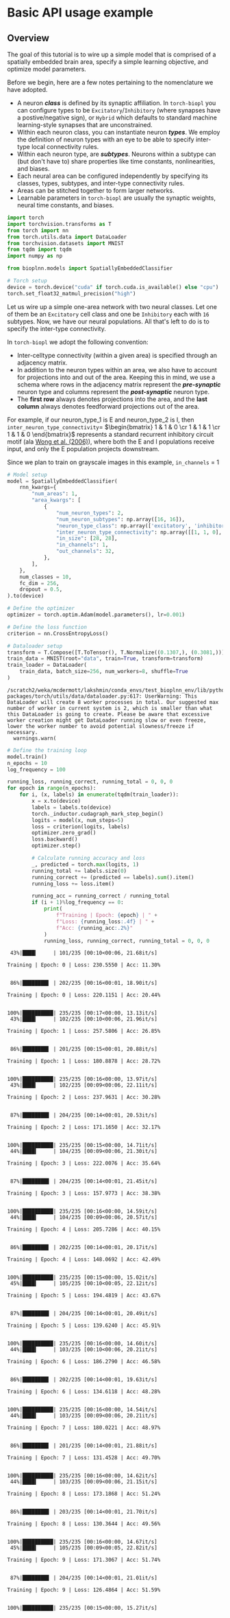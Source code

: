 # Basic API usage example

## Overview

The goal of this tutorial is to wire up a simple model that is comprised of a spatially embedded brain area, specify a simple learning objective, and optimize model parameters.

Before we begin, here are a few notes pertaining to the nomenclature we have adopted.

- A neuron ***class*** is defined by its synaptic affiliation. In `torch-biopl` you can configure types to be `Excitatory`/`Inhibitory` (where synapses have a postive/negative sign), or `Hybrid` which defaults to standard machine learning-style synapses that are unconstrained.
- Within each neuron class, you can instantiate neuron ***types***. We employ the definition of neuron types with an eye to be able to specify inter-type local connectivity rules.
- Within each neuron type, are ***subtypes***. Neurons within a subtype can (but don't have to) share properties like time constants, nonlinearities, and biases.
- Each neural area can be configured independently by specifying its classes, types, subtypes, and inter-type connectivity rules.
- Areas can be stitched together to form larger networks.
- Learnable parameters in `torch-biopl` are usually the synaptic weights, neural time constants, and biases.


```python
import torch
import torchvision.transforms as T
from torch import nn
from torch.utils.data import DataLoader
from torchvision.datasets import MNIST
from tqdm import tqdm
import numpy as np

from bioplnn.models import SpatiallyEmbeddedClassifier
```


```python
# Torch setup
device = torch.device("cuda" if torch.cuda.is_available() else "cpu")
torch.set_float32_matmul_precision("high")
```

Let us wire up a simple one-area network with two neural classes. Let one of them be an `Excitatory` cell class and one be `Inhibitory` each with `16` subtypes. Now, we have our neural populations. All that's left to do is to specify the inter-type connectivity.

In `torch-biopl` we adopt the following convention:

- Inter-celltype connectivity (within a given area) is specified through an adjacency matrix.
- In addition to the neuron types within an area, we also have to account for projections into and out of the area. Keeping this in mind, we use a schema where rows in the adjacency matrix represent the ***pre-synaptic*** neuron type and columns represent the ***post-synaptic*** neuron type.
- The **first row** always denotes projections into the area, and the **last column** always denotes feedforward projections out of the area.

For example, if our neuron_type_1 is E and neuron_type_2 is I, then `inter_neuron_type_connectivity`= $\begin{bmatrix} 1 & 1 & 0 \cr 1 & 1 & 1 \cr 1 & 1 & 0 \end{bmatrix}$ represents a standard recurrent inhibitory circuit motif (ala [Wong et al. (2006)](https://pubmed.ncbi.nlm.nih.gov/16436619/)), where both the E and I populations receive input, and only the E population projects downstream.

Since we plan to train on grayscale images in this example, `in_channels` = 1


```python
# Model setup
model = SpatiallyEmbeddedClassifier(
    rnn_kwargs={
        "num_areas": 1,
        "area_kwargs": [
            {
                "num_neuron_types": 2,
                "num_neuron_subtypes": np.array([16, 16]),
                "neuron_type_class": np.array(['excitatory', 'inhibitory']),
                "inter_neuron_type_connectivity": np.array([[1, 1, 0], [1, 1, 1], [1, 1, 0]]),
                "in_size": [28, 28],
                "in_channels": 1,
                "out_channels": 32,
            },
        ],
    },
    num_classes = 10,
    fc_dim = 256,
    dropout = 0.5,
).to(device)
```


```python
# Define the optimizer
optimizer = torch.optim.Adam(model.parameters(), lr=0.001)

# Define the loss function
criterion = nn.CrossEntropyLoss()
```


```python
# Dataloader setup
transform = T.Compose([T.ToTensor(), T.Normalize((0.1307,), (0.3081,))])
train_data = MNIST(root="data", train=True, transform=transform)
train_loader = DataLoader(
    train_data, batch_size=256, num_workers=8, shuffle=True
)
```

    /scratch2/weka/mcdermott/lakshmin/conda_envs/test_bioplnn_env/lib/python3.12/site-packages/torch/utils/data/dataloader.py:617: UserWarning: This DataLoader will create 8 worker processes in total. Our suggested max number of worker in current system is 2, which is smaller than what this DataLoader is going to create. Please be aware that excessive worker creation might get DataLoader running slow or even freeze, lower the worker number to avoid potential slowness/freeze if necessary.
      warnings.warn(



```python
# Define the training loop
model.train()
n_epochs = 10
log_frequency = 100

running_loss, running_correct, running_total = 0, 0, 0
for epoch in range(n_epochs):
    for i, (x, labels) in enumerate(tqdm(train_loader)):
        x = x.to(device)
        labels = labels.to(device)
        torch._inductor.cudagraph_mark_step_begin()
        logits = model(x, num_steps=5)
        loss = criterion(logits, labels)
        optimizer.zero_grad()
        loss.backward()
        optimizer.step()

        # Calculate running accuracy and loss
        _, predicted = torch.max(logits, 1)
        running_total += labels.size(0)
        running_correct += (predicted == labels).sum().item()
        running_loss += loss.item()

        running_acc = running_correct / running_total
        if (i + 1)%log_frequency == 0:
            print(
                f"Training | Epoch: {epoch} | " +
                f"Loss: {running_loss:.4f} | " +
                f"Acc: {running_acc:.2%}"
            )
            running_loss, running_correct, running_total = 0, 0, 0
```

     43%|████▎     | 101/235 [00:10<00:06, 21.68it/s]

    Training | Epoch: 0 | Loss: 230.5550 | Acc: 11.30%


     86%|████████▌ | 202/235 [00:16<00:01, 18.90it/s]

    Training | Epoch: 0 | Loss: 220.1151 | Acc: 20.44%


    100%|██████████| 235/235 [00:17<00:00, 13.13it/s]
     43%|████▎     | 102/235 [00:10<00:06, 21.96it/s]

    Training | Epoch: 1 | Loss: 257.5806 | Acc: 26.85%


     86%|████████▌ | 201/235 [00:15<00:01, 20.88it/s]

    Training | Epoch: 1 | Loss: 180.8878 | Acc: 28.72%


    100%|██████████| 235/235 [00:16<00:00, 13.97it/s]
     43%|████▎     | 102/235 [00:09<00:06, 22.11it/s]

    Training | Epoch: 2 | Loss: 237.9631 | Acc: 30.28%


     87%|████████▋ | 204/235 [00:14<00:01, 20.53it/s]

    Training | Epoch: 2 | Loss: 171.1650 | Acc: 32.17%


    100%|██████████| 235/235 [00:15<00:00, 14.71it/s]
     44%|████▍     | 104/235 [00:09<00:06, 21.30it/s]

    Training | Epoch: 3 | Loss: 222.0076 | Acc: 35.64%


     87%|████████▋ | 204/235 [00:14<00:01, 21.45it/s]

    Training | Epoch: 3 | Loss: 157.9773 | Acc: 38.38%


    100%|██████████| 235/235 [00:16<00:00, 14.59it/s]
     44%|████▍     | 104/235 [00:09<00:06, 20.57it/s]

    Training | Epoch: 4 | Loss: 205.7286 | Acc: 40.15%


     86%|████████▌ | 202/235 [00:14<00:01, 20.17it/s]

    Training | Epoch: 4 | Loss: 148.0692 | Acc: 42.49%


    100%|██████████| 235/235 [00:15<00:00, 15.02it/s]
     45%|████▍     | 105/235 [00:10<00:05, 22.12it/s]

    Training | Epoch: 5 | Loss: 194.4819 | Acc: 43.67%


     87%|████████▋ | 204/235 [00:14<00:01, 20.49it/s]

    Training | Epoch: 5 | Loss: 139.6240 | Acc: 45.91%


    100%|██████████| 235/235 [00:16<00:00, 14.60it/s]
     44%|████▍     | 103/235 [00:10<00:06, 20.21it/s]

    Training | Epoch: 6 | Loss: 186.2790 | Acc: 46.58%


     86%|████████▌ | 202/235 [00:14<00:01, 19.63it/s]

    Training | Epoch: 6 | Loss: 134.6118 | Acc: 48.28%


    100%|██████████| 235/235 [00:16<00:00, 14.54it/s]
     44%|████▍     | 103/235 [00:09<00:06, 20.21it/s]

    Training | Epoch: 7 | Loss: 180.0221 | Acc: 48.97%


     86%|████████▌ | 201/235 [00:14<00:01, 21.88it/s]

    Training | Epoch: 7 | Loss: 131.4528 | Acc: 49.70%


    100%|██████████| 235/235 [00:16<00:00, 14.62it/s]
     44%|████▍     | 103/235 [00:09<00:06, 21.15it/s]

    Training | Epoch: 8 | Loss: 173.1868 | Acc: 51.24%


     86%|████████▋ | 203/235 [00:14<00:01, 21.70it/s]

    Training | Epoch: 8 | Loss: 130.3644 | Acc: 49.56%


    100%|██████████| 235/235 [00:16<00:00, 14.67it/s]
     45%|████▍     | 105/235 [00:09<00:05, 22.82it/s]

    Training | Epoch: 9 | Loss: 171.3067 | Acc: 51.74%


     87%|████████▋ | 204/235 [00:14<00:01, 21.01it/s]

    Training | Epoch: 9 | Loss: 126.4864 | Acc: 51.59%


    100%|██████████| 235/235 [00:15<00:00, 15.27it/s]
